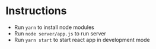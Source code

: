 # Instructions

- Run `yarn` to install node modules
- Run `node server/app.js` to run server
- Run `yarn start` to start react app in development mode
